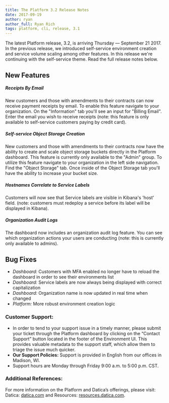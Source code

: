 ```yaml
---
title: The Platform 3.2 Release Notes
date: 2017-09-19
author: ryan
author_full: Ryan Rich
tags: platform, cli, release, 3.1
---
```

The latest Platform release, 3.2, is arriving Thursday — September 21 2017. In the previous release, we introduced self-service environment creation and service volume scaling among other features. In this release we're continuing with the self-service theme. Read the full release notes below.

## New Features
##### Receipts By Email
New customers and those with amendments to their contracts can now receive payment receipts by email. To enable this feature navigate to your organization. On the "Information" tab you'll see an input for "Billing Email". Enter the email you wish to receive receipts (note: this feature is only available to self-service customers paying by credit card).

##### Self-service Object Storage Creation
New customers and those with amendments to their contracts now have the ability to create and scale object storage buckets directly in the Platform dashboard. This feature is currently only available to the "Admin" group. To utilize this feature navigate to your organization in the left side navigation. Find the "Object Storage" tab. Once inside of the Object Storage tab you'll have the ability to increase your bucket size.

##### Hostnames Correlate to Service Labels
Customers will now see that Service labels are visible in Kibana's 'host' field. (note: customers must redeploy a service before its label will be displayed in Kibana).

##### Organization Audit Logs
The dashboard now includes an organization audit log feature. You can see which organization actions your users are conducting (note: this is currently only available to admins).

## Bug Fixes
- _Dashboard:_ Customers with MFA enabled no longer have to reload the dashboard in order to see their environments list
- _Dashboard:_ Service labels are now always being displayed with correct capitalization
- _Dashboard:_ Organization name is now updated in real time when changed
- _Platform:_ More robust environment creation logic

### Customer Support:
- In order to tend to your support issue in a timely manner, please submit your ticket through the Platform dashboard by clicking on the “Contact Support” button located in the footer of the Environment UI. This provides valuable metadata to the support staff, which allow them to triage the issue much quicker.
- **Our Support Policies:** Support is provided in English from our offices in Madison, WI.
- Support hours are Monday through Friday 9:00 a.m. to 5:00 p.m. CST.

### Additional References:
For more information on the Platform and Datica’s offerings, please visit: Datica: [datica.com](//datica.com) and Resources: [resources.datica.com](//resources.datica.com).
